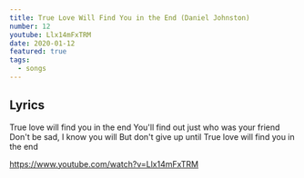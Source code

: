 ```yaml
---
title: True Love Will Find You in the End (Daniel Johnston)
number: 12
youtube: Llx14mFxTRM
date: 2020-01-12
featured: true
tags:
  - songs
---
```


## Lyrics
True love will find you in the end
You'll find out just who was your friend
Don't be sad, I know you will
But don't give up until
True love will find you in the end

https://www.youtube.com/watch?v=Llx14mFxTRM